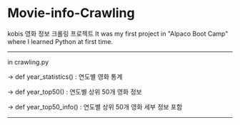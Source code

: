 # Movie-info-Crawling
kobis 영화 정보 크롤링 프로젝트
It was my first project in "Alpaco Boot Camp" where I learned Python at first time.

----------------------------------------------------------------------------------------------

in crawling.py

-> def year_statistics()  :  연도별 영화 통계

-> def year_top50()  :  연도별 상위 50개 영화 정보

-> def year_top50_info()  :  연도별 상위 50개 영화 세부 정보 포함

-----------------------------------------------------------------------------------------------



